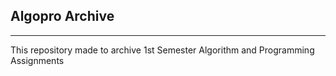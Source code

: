 ## Algopro Archive

---

This repository made to archive 1st Semester Algorithm and Programming Assignments
